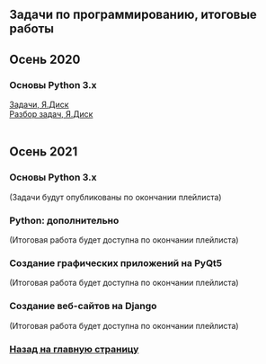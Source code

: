 ## Задачи по программированию, итоговые работы
## Осень 2020
### Основы Python 3.x
<a href="https://disk.yandex.ru/i/fM-f0nzwtLZHUA">Задачи, Я.Диск</a><br>
<a href="https://disk.yandex.ru/i/KDUUWhmFPQFv9w">Разбор задач, Я.Диск</a>
<br><br>
## Осень 2021
### Основы Python 3.x
(Задачи будут опубликованы по окончании плейлиста)
### Python: дополнительно
(Итоговая работа будет доступна по окончании плейлиста)
### Создание графических приложений на PyQt5
(Итоговая работа будет доступна по окончании плейлиста)
### Создание веб-сайтов на Django
(Итоговая работа будет доступна по окончании плейлиста)

### <a href="index">Назад на главную страницу</a>
